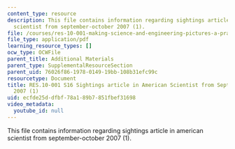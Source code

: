 ```yaml
---
content_type: resource
description: This file contains information regarding sightings article in american
  scientist from september-october 2007 (1).
file: /courses/res-10-001-making-science-and-engineering-pictures-a-practical-guide-to-presenting-your-work-spring-2016/ecfde25ddfbf78a189b7851fbef31698_MITRES_10_001S16_SepOct07_1.pdf
file_type: application/pdf
learning_resource_types: []
ocw_type: OCWFile
parent_title: Additional Materials
parent_type: SupplementalResourceSection
parent_uid: 76026f86-1978-0149-19bb-108b31efc99c
resourcetype: Document
title: RES.10-001 S16 Sightings article in American Scientist from September-October
  2007 (1)
uid: ecfde25d-dfbf-78a1-89b7-851fbef31698
video_metadata:
  youtube_id: null
---
```

This file contains information regarding sightings article in american scientist from september-october 2007 (1).

